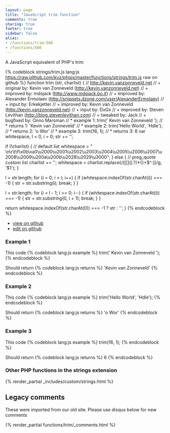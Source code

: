 ```yaml
---
layout: page
title: "JavaScript trim function"
comments: true
sharing: true
footer: true
sidebar: false
alias:
- /functions/trim:566
- /functions/566
---
```

<!-- Generated by Rakefile:build -->
A JavaScript equivalent of PHP's trim

{% codeblock strings/trim.js lang:js https://raw.github.com/kvz/phpjs/master/functions/strings/trim.js raw on github %}
function trim (str, charlist) {
  // http://kevin.vanzonneveld.net
  // +   original by: Kevin van Zonneveld (http://kevin.vanzonneveld.net)
  // +   improved by: mdsjack (http://www.mdsjack.bo.it)
  // +   improved by: Alexander Ermolaev (http://snippets.dzone.com/user/AlexanderErmolaev)
  // +      input by: Erkekjetter
  // +   improved by: Kevin van Zonneveld (http://kevin.vanzonneveld.net)
  // +      input by: DxGx
  // +   improved by: Steven Levithan (http://blog.stevenlevithan.com)
  // +    tweaked by: Jack
  // +   bugfixed by: Onno Marsman
  // *     example 1: trim('    Kevin van Zonneveld    ');
  // *     returns 1: 'Kevin van Zonneveld'
  // *     example 2: trim('Hello World', 'Hdle');
  // *     returns 2: 'o Wor'
  // *     example 3: trim(16, 1);
  // *     returns 3: 6
  var whitespace, l = 0,
    i = 0;
  str += '';

  if (!charlist) {
    // default list
    whitespace = " \n\r\t\f\x0b\xa0\u2000\u2001\u2002\u2003\u2004\u2005\u2006\u2007\u2008\u2009\u200a\u200b\u2028\u2029\u3000";
  } else {
    // preg_quote custom list
    charlist += '';
    whitespace = charlist.replace(/([\[\]\(\)\.\?\/\*\{\}\+\$\^\:])/g, '$1');
  }

  l = str.length;
  for (i = 0; i < l; i++) {
    if (whitespace.indexOf(str.charAt(i)) === -1) {
      str = str.substring(i);
      break;
    }
  }

  l = str.length;
  for (i = l - 1; i >= 0; i--) {
    if (whitespace.indexOf(str.charAt(i)) === -1) {
      str = str.substring(0, i + 1);
      break;
    }
  }

  return whitespace.indexOf(str.charAt(0)) === -1 ? str : '';
}
{% endcodeblock %}

 - [view on github](https://github.com/kvz/phpjs/blob/master/functions/strings/trim.js)
 - [edit on github](https://github.com/kvz/phpjs/edit/master/functions/strings/trim.js)

### Example 1
This code
{% codeblock lang:js example %}
trim('    Kevin van Zonneveld    ');
{% endcodeblock %}

Should return
{% codeblock lang:js returns %}
'Kevin van Zonneveld'
{% endcodeblock %}

### Example 2
This code
{% codeblock lang:js example %}
trim('Hello World', 'Hdle');
{% endcodeblock %}

Should return
{% codeblock lang:js returns %}
'o Wor'
{% endcodeblock %}

### Example 3
This code
{% codeblock lang:js example %}
trim(16, 1);
{% endcodeblock %}

Should return
{% codeblock lang:js returns %}
6
{% endcodeblock %}


### Other PHP functions in the strings extension
{% render_partial _includes/custom/strings.html %}
## Legacy comments
These were imported from our old site. Please use disqus below for new comments
<div style="overflow-y: scroll; max-height: 500px;">
{% render_partial functions/trim/_comments.html %}
</div>
